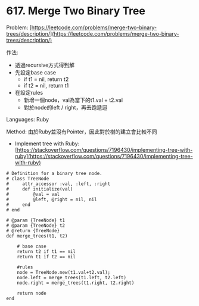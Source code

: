 # 617. Merge Two Binary Tree

Problem: [https://leetcode.com/problems/merge-two-binary-trees/description/](https://leetcode.com/problems/merge-two-binary-trees/description/)

作法:

* 透過recursive方式得到解
* 先設定base case
  * if t1 = nil, return t2
  * if t2 = nil, return t1
* 在設定rules
  * 新增一個node，val為當下的t1.val + t2.val
  * 對於node的left / right，再去跑遞迴

Languages: Ruby

Method: 由於Ruby並沒有Pointer，因此對於樹的建立會比較不同

* Implement tree with Ruby: [https://stackoverflow.com/questions/7196430/implementing-tree-with-ruby](https://stackoverflow.com/questions/7196430/implementing-tree-with-ruby)

```
# Definition for a binary tree node.
# class TreeNode
#     attr_accessor :val, :left, :right
#     def initialize(val)
#         @val = val
#         @left, @right = nil, nil
#     end
# end

# @param {TreeNode} t1
# @param {TreeNode} t2
# @return {TreeNode}
def merge_trees(t1, t2)

    # base case
    return t2 if t1 == nil
    return t1 if t2 == nil

    #rules
    node = TreeNode.new(t1.val+t2.val);
    node.left = merge_trees(t1.left, t2.left)
    node.right = merge_trees(t1.right, t2.right)

    return node
end
```



